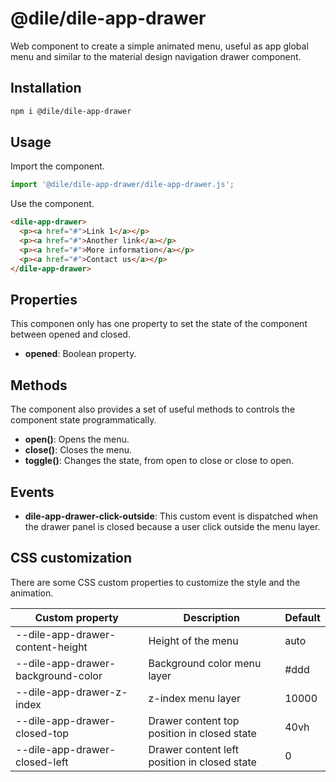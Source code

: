 # @dile/dile-app-drawer

Web component to create a simple animated menu, useful as app global menu and similar to the material design navigation drawer component.

## Installation

```bash
npm i @dile/dile-app-drawer
```

## Usage

Import the component.

```javascript
import '@dile/dile-app-drawer/dile-app-drawer.js';
```

Use the component.

```html
<dile-app-drawer>
  <p><a href="#">Link 1</a></p>
  <p><a href="#">Another link</a></p>
  <p><a href="#">More information</a></p>
  <p><a href="#">Contact us</a></p>
</dile-app-drawer>
```

## Properties

This componen only has one property to set the state of the component between opened and closed.

- **opened**: Boolean property.

## Methods

The component also provides a set of useful methods to controls the component state programmatically.

- **open()**: Opens the menu.
- **close()**: Closes the menu.
- **toggle()**: Changes the state, from open to close or close to open.

## Events

- **dile-app-drawer-click-outside**: This custom event is dispatched when the drawer panel is closed because a user click outside the menu layer.

## CSS customization

There are some CSS custom properties to customize the style and the animation.

Custom property | Description | Default
----------------|-------------|---------
--dile-app-drawer-content-height | Height of the menu | auto
--dile-app-drawer-background-color | Background color menu layer | #ddd
--dile-app-drawer-z-index | z-index menu layer | 10000
--dile-app-drawer-closed-top | Drawer content top position in closed state | 40vh 
--dile-app-drawer-closed-left | Drawer content left position in closed state | 0 